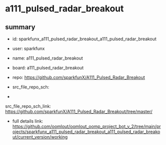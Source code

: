 # a111_pulsed_radar_breakout
 
## summary 
* id: sparkfunx_a111_pulsed_radar_breakout_a111_pulsed_radar_breakout
* user: sparkfunx
* name: a111_pulsed_radar_breakout
* board: a111_pulsed_radar_breakout
* repo: https://github.com/sparkfunX/A111_Pulsed_Radar_Breakout



* src_file_repo_sch: 
*
 src_file_repo_sch_link: https://github.com/sparkfunX/A111_Pulsed_Radar_Breakout/tree/master/
* full details link: https://github.com/oomlout/oomlout_oomp_project_bot_v_2/tree/main/projects/sparkfunx_a111_pulsed_radar_breakout_a111_pulsed_radar_breakout/current_version/working  






